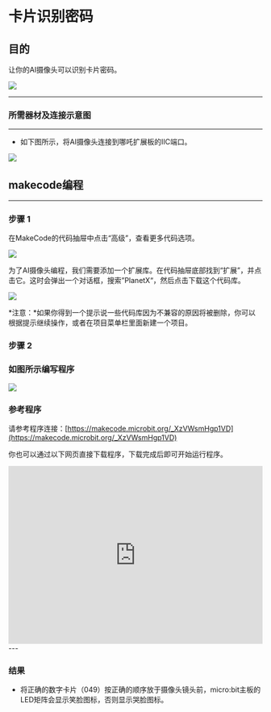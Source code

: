 # 卡片识别密码

## 目的
让你的AI摄像头可以识别卡片密码。

![](./images/05035_01.png)



---

### 所需器材及连接示意图
---

- 如下图所示，将AI摄像头连接到哪吒扩展板的IIC端口。


![](./images/05035_01_03.png)



## makecode编程
---

### 步骤 1
在MakeCode的代码抽屉中点击“高级”，查看更多代码选项。

![](./images/05001_04.png)

为了AI摄像头编程，我们需要添加一个扩展库。在代码抽屉底部找到“扩展”，并点击它。这时会弹出一个对话框，搜索”PlanetX“，然后点击下载这个代码库。

![](./images/05001_05.png)

*注意：*如果你得到一个提示说一些代码库因为不兼容的原因将被删除，你可以根据提示继续操作，或者在项目菜单栏里面新建一个项目。
### 步骤 2


### 如图所示编写程序

![](./images/05035_01_06.png)


### 参考程序
请参考程序连接：[https://makecode.microbit.org/_XzVWsmHgp1VD](https://makecode.microbit.org/_XzVWsmHgp1VD)

你也可以通过以下网页直接下载程序，下载完成后即可开始运行程序。

<div style="position:relative;height:0;padding-bottom:70%;overflow:hidden;"><iframe style="position:absolute;top:0;left:0;width:100%;height:100%;" src="https://makecode.microbit.org/#pub:_XzVWsmHgp1VD" frameborder="0" sandbox="allow-popups allow-forms allow-scripts allow-same-origin"></iframe></div>  
---

### 结果
- 将正确的数字卡片（049）按正确的顺序放于摄像头镜头前，micro:bit主板的LED矩阵会显示笑脸图标，否则显示哭脸图标。


